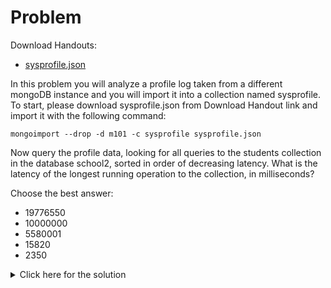 # Problem
Download Handouts:
 - <a href="https://university.mongodb.com/static/MongoDB_2017_M101J_January/handouts/sysprofile.acfbb9617420.json">sysprofile.json</a>

In this problem you will analyze a profile log taken from a different mongoDB instance and you will import it into a collection named sysprofile. To start, please download sysprofile.json from Download Handout link and import it with the following command:

    mongoimport --drop -d m101 -c sysprofile sysprofile.json

Now query the profile data, looking for all queries to the students collection in the database school2, sorted in order of decreasing latency. What is the latency of the longest running operation to the collection, in milliseconds?

Choose the best answer:
 - 19776550
 - 10000000
 - 5580001
 - 15820
 - 2350

<details>
  <summary>Click here for the solution</summary>
    <ul>
      <li>15820</li>
	</ul>
</details>